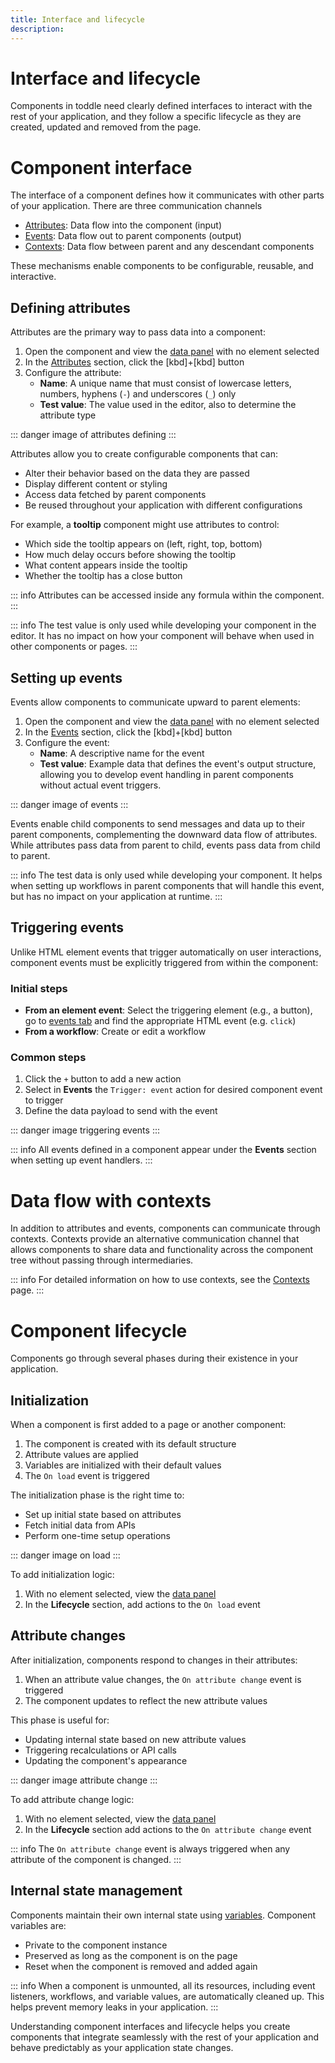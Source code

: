 ```yaml
---
title: Interface and lifecycle
description:
---
```


# Interface and lifecycle
Components in toddle need clearly defined interfaces to interact with the rest of your application, and they follow a specific lifecycle as they are created, updated and removed from the page.

# Component interface
The interface of a component defines how it communicates with other parts of your application. There are three communication channels
- [Attributes](#defining-attributes): Data flow into the component (input)
- [Events](#setting-up-events): Data flow out to parent components (output)
- [Contexts](#data-flow-with-contexts): Data flow between parent and any descendant components

These mechanisms enable components to be configurable, reusable, and interactive.

## Defining attributes
Attributes are the primary way to pass data into a component:
1. Open the component and view the [data panel](/the-editor/data-panel) with no element selected
2. In the [Attributes](/the-editor/data-panel#attributes) section, click the [kbd]+[kbd] button
3. Configure the attribute:
   - **Name**: A unique name that must consist of lowercase letters, numbers, hyphens (`-`) and underscores (`_`) only
   - **Test value**: The value used in the editor, also to determine the attribute type

::: danger
image of attributes defining
:::

Attributes allow you to create configurable components that can:
- Alter their behavior based on the data they are passed
- Display different content or styling
- Access data fetched by parent components
- Be reused throughout your application with different configurations

For example, a **tooltip** component might use attributes to control:
- Which side the tooltip appears on (left, right, top, bottom)
- How much delay occurs before showing the tooltip
- What content appears inside the tooltip
- Whether the tooltip has a close button

::: info
Attributes can be accessed inside any formula within the component.
:::

::: info
The test value is only used while developing your component in the editor. It has no impact on how your component will behave when used in other components or pages.
:::

## Setting up events
Events allow components to communicate upward to parent elements:
1. Open the component and view the [data panel](/the-editor/data-panel) with no element selected
2. In the [Events](/the-editor/data-panel#events) section, click the [kbd]+[kbd] button
3. Configure the event:
   - **Name**: A descriptive name for the event
   - **Test value**: Example data that defines the event's output structure, allowing you to develop event handling in parent components without actual event triggers.

::: danger
image of events
:::

Events enable child components to send messages and data up to their parent components, complementing the downward data flow of attributes. While attributes pass data from parent to child, events pass data from child to parent.

::: info
The test data is only used while developing your component. It helps when setting up workflows in parent components that will handle this event, but has no impact on your application at runtime.
:::

## Triggering events
Unlike HTML element events that trigger automatically on user interactions, component events must be explicitly triggered from within the component:

### Initial steps
- **From an element event**: Select the triggering element (e.g., a button), go to [events tab](/the-editor/element-panel#events-tab) and find the appropriate HTML event (e.g. `click`)
- **From a workflow**: Create or edit a workflow

### Common steps
1. Click the `+` button to add a new action
2. Select in **Events** the `Trigger: event` action for desired component event to trigger
3. Define the data payload to send with the event

::: danger
image triggering events
:::

::: info
All events defined in a component appear under the **Events** section when setting up event handlers.
:::

# Data flow with contexts
In addition to attributes and events, components can communicate through contexts. Contexts provide an alternative communication channel that allows components to share data and functionality across the component tree without passing through intermediaries.

::: info
For detailed information on how to use contexts, see the [Contexts](/contexts/overview) page.
:::

# Component lifecycle
Components go through several phases during their existence in your application.

## Initialization
When a component is first added to a page or another component:
1. The component is created with its default structure
2. Attribute values are applied
3. Variables are initialized with their default values
4. The `On load` event is triggered

The initialization phase is the right time to:
- Set up initial state based on attributes
- Fetch initial data from APIs
- Perform one-time setup operations

::: danger
image on load
:::

To add initialization logic:
1. With no element selected, view the [data panel](/the-editor/data-panel)
2. In the **Lifecycle** section, add actions to the `On load` event

## Attribute changes
After initialization, components respond to changes in their attributes:
1. When an attribute value changes, the `On attribute change` event is triggered
2. The component updates to reflect the new attribute values

This phase is useful for:
- Updating internal state based on new attribute values
- Triggering recalculations or API calls
- Updating the component's appearance

::: danger
image attribute change
:::

To add attribute change logic:
1. With no element selected, view the [data panel](/the-editor/data-panel)
2. In the **Lifecycle** section add actions to the `On attribute change` event

::: info
The `On attribute change` event is always triggered when any attribute of the component is changed.
:::

## Internal state management
Components maintain their own internal state using [variables](/variables/overview). Component variables are:
- Private to the component instance
- Preserved as long as the component is on the page
- Reset when the component is removed and added again

::: info
When a component is unmounted, all its resources, including event listeners, workflows, and variable values, are automatically cleaned up. This helps prevent memory leaks in your application.
:::

Understanding component interfaces and lifecycle helps you create components that integrate seamlessly with the rest of your application and behave predictably as your application state changes.